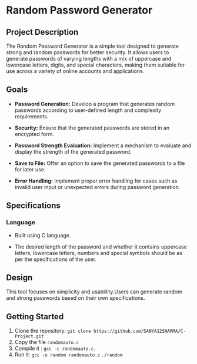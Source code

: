 # Random Password Generator 

## Project Description

The Random Password Generator is a simple tool designed to generate strong and random passwords for better security. It allows users to generate passwords of varying lengths with a mix of uppercase and lowercase letters, digits, and special characters, making them suitable for use across a variety of online accounts and applications.

## Goals

- **Password Generation:** Develop a program that generates random passwords according to user-defined length and complexity requirements.

- **Security:** Ensure that the generated passwords are stored in an encrypted form.

- **Password Strength Evaluation:** Implement a mechanism to evaluate and display the strength of the generated password.

- **Save to File:** Offer an option to save the generated passwords to a file for later use.

- **Error Handling:** Implement proper error handling for cases such as invalid user input or unexpected errors during password generation.

## Specifications

### Language

- Built using C language.
  

- The desired length of the password and whether it contains uppercase letters, lowercase letters, numbers and special symbols should be as per the specifications of the user.

## Design

This tool focuses on simplicity and usablility.Users can generate random and strong passwords based on their own specifications.


## Getting Started

1. Clone the repository: `git clone https://github.com/SANYA12SHARMA/C-Project.git`
2. Copy the file `randomauto.c`
3. Compile it : `gcc -c randomauto.c`.
4. Run it:
 `gcc -o random randomauto.c`
 `./random`



